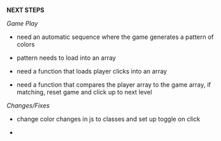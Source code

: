 **NEXT STEPS**

*Game Play* 
- need an automatic sequence where the game generates a pattern of colors

- pattern needs to load into an array

- need a function that loads player clicks into an array

- need a function that compares the player array to the game array, if matching, reset game and click up to next level

*Changes/Fixes*
- change color changes in js to classes and set up toggle on click

- 